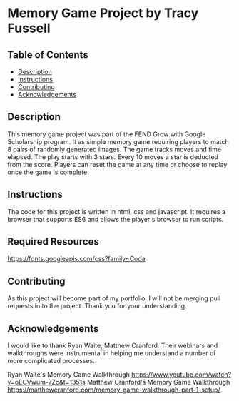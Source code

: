 # Memory Game Project by Tracy Fussell

## Table of Contents

* [Description](#description)
* [Instructions](#instructions)
* [Contributing](#contributing)
* [Acknowledgements](#acknowledgements)

## Description
This memory game project was part of the FEND Grow with Google Scholarship program.  It as simple memory game requiring players to match 8 pairs of randomly generated images.  The game tracks moves and time elapsed.  The play starts with 3 stars.  Every 10 moves a star is deducted from the score.  Players can reset the game at any time or choose to replay once the game is complete.

## Instructions
The code for this project is written in html, css and javascript.  It requires a browser that supports ES6 and allows the player's browser to run scripts.

## Required Resources
https://fonts.googleapis.com/css?family=Coda


## Contributing
As this project will become part of my portfolio, I will not be merging pull requests in to the project. Thank you for your understanding.

## Acknowledgements
I would like to thank Ryan Waite, Matthew Cranford.  Their webinars and walkthroughs were instrumental in helping me understand a number of more complicated processes.

Ryan Waite's Memory Game Walkthrough  https://www.youtube.com/watch?v=oECVwum-7Zc&t=1351s
Matthew Cranford's Memory Game Walkthrough  https://matthewcranford.com/memory-game-walkthrough-part-1-setup/
